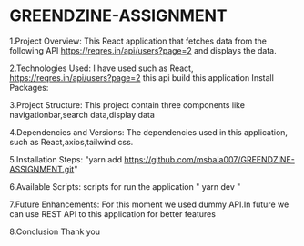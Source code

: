 # GREENDZINE-ASSIGNMENT
1.Project Overview: This React application that fetches data from the following API https://reqres.in/api/users?page=2 and displays the data.

2.Technologies Used: I have used such as React, https://reqres.in/api/users?page=2 this api build this application Install Packages:

3.Project Structure: This project contain three components like navigationbar,search data,display data

4.Dependencies and Versions: The dependencies used in this application, such as React,axios,tailwind css.

5.Installation Steps: "yarn add https://github.com/msbala007/GREENDZINE-ASSIGNMENT.git"

6.Available Scripts: scripts for run the application " yarn dev "

7.Future Enhancements: For this moment we used dummy API.In future we can use REST API to this application for better features

8.Conclusion Thank you
